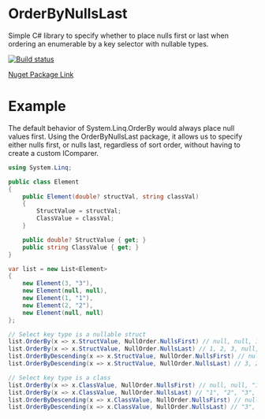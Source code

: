 # OrderByNullsLast
Simple C# library to specify whether to place nulls first or last when ordering an enumerable by a key selector with nullable types.

[![Build status](https://ci.appveyor.com/api/projects/status/k65uuhcf2oq8mbf6/branch/master?svg=true)](https://ci.appveyor.com/project/parekhkb/orderbynullslast/branch/master)

[Nuget Package Link](https://www.nuget.org/packages/OrderByNullsLast/)

# Example

The default behavior of System.Linq.OrderBy would always place null values first. Using the OrderByNullsLast package, it allows us to specify either nulls first, or nulls last, regardless of sort order, without having to create a custom IComparer.

```c#
using System.Linq;

public class Element
{
    public Element(double? structVal, string classVal)
    {
        StructValue = structVal;
        ClassValue = classVal;
    }

    public double? StructValue { get; }
    public string ClassValue { get; }
}

var list = new List<Element>
{
    new Element(3, "3"),
    new Element(null, null),
    new Element(1, "1"),
    new Element(2, "2"),
    new Element(null, null)
};

// Select key type is a nullable struct
list.OrderBy(x => x.StructValue, NullOrder.NullsFirst) // null, null, 1, 2, 3
list.OrderBy(x => x.StructValue, NullOrder.NullsLast) // 1, 2, 3, null, null
list.OrderByDescending(x => x.StructValue, NullOrder.NullsFirst) // null, null, 3, 2, 1
list.OrderByDescending(x => x.StructValue, NullOrder.NullsLast) // 3, 2, 1, null, null

// Select key type is a class
list.OrderBy(x => x.ClassValue, NullOrder.NullsFirst) // null, null, "1", "2", "3"
list.OrderBy(x => x.ClassValue, NullOrder.NullsLast) // "1", "2", "3", null, null
list.OrderByDescending(x => x.ClassValue, NullOrder.NullsFirst) // null, null, "3", "2", "1"
list.OrderByDescending(x => x.ClassValue, NullOrder.NullsLast) // "3", "2", "1", null, null
```